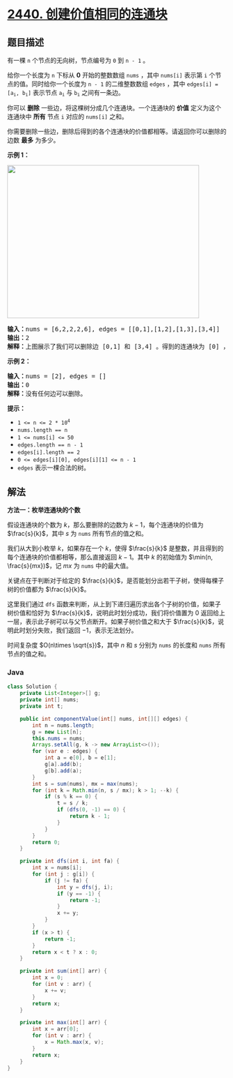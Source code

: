 # [2440. 创建价值相同的连通块](https://leetcode.cn/problems/create-components-with-same-value)

## 题目描述

<p>有一棵&nbsp;<code>n</code>&nbsp;个节点的无向树，节点编号为&nbsp;<code>0</code>&nbsp;到&nbsp;<code>n - 1</code>&nbsp;。</p>

<p>给你一个长度为 <code>n</code>&nbsp;下标从 <strong>0</strong>&nbsp;开始的整数数组&nbsp;<code>nums</code>&nbsp;，其中&nbsp;<code>nums[i]</code>&nbsp;表示第&nbsp;<code>i</code>&nbsp;个节点的值。同时给你一个长度为 <code>n - 1</code>&nbsp;的二维整数数组&nbsp;<code>edges</code>&nbsp;，其中&nbsp;<code>edges[i] = [a<sub>i</sub>, b<sub>i</sub>]</code>&nbsp;表示节点&nbsp;<code>a<sub>i</sub></code>&nbsp;与&nbsp;<code>b<sub>i</sub></code>&nbsp;之间有一条边。</p>

<p>你可以 <strong>删除</strong>&nbsp;一些边，将这棵树分成几个连通块。一个连通块的 <strong>价值</strong>&nbsp;定义为这个连通块中 <strong>所有</strong> 节点 <code>i</code>&nbsp;对应的 <code>nums[i]</code>&nbsp;之和。</p>

<p>你需要删除一些边，删除后得到的各个连通块的价值都相等。请返回你可以删除的边数&nbsp;<strong>最多</strong>&nbsp;为多少。</p>

<p><strong>示例 1：</strong></p>

<p><img alt="" src="https://gcore.jsdelivr.net/gh/doocs/leetcode@main/solution/2400-2499/2440.Create%20Components%20With%20Same%20Value/images/diagramdrawio.png" style="width: 441px; height: 351px;"></p>

<pre><b>输入：</b>nums = [6,2,2,2,6], edges = [[0,1],[1,2],[1,3],[3,4]] 
<b>输出：</b>2 
<b>解释：</b>上图展示了我们可以删除边 [0,1] 和 [3,4] 。得到的连通块为 [0] ，[1,2,3] 和 [4] 。每个连通块的价值都为 6 。可以证明没有别的更好的删除方案存在了，所以答案为 2 。
</pre>

<p><strong>示例 2：</strong></p>

<pre><b>输入：</b>nums = [2], edges = []
<b>输出：</b>0
<b>解释：</b>没有任何边可以删除。
</pre>

<p><strong>提示：</strong></p>

<ul>
	<li><code>1 &lt;= n &lt;= 2 * 10<sup>4</sup></code></li>
	<li><code>nums.length == n</code></li>
	<li><code>1 &lt;= nums[i] &lt;= 50</code></li>
	<li><code>edges.length == n - 1</code></li>
	<li><code>edges[i].length == 2</code></li>
	<li><code>0 &lt;= edges[i][0], edges[i][1] &lt;= n - 1</code></li>
	<li><code>edges</code>&nbsp;表示一棵合法的树。</li>
</ul>

## 解法

**方法一：枚举连通块的个数**

假设连通块的个数为 $k$，那么要删除的边数为 $k-1$，每个连通块的价值为 $\frac{s}{k}$，其中 $s$ 为 `nums` 所有节点的值之和。

我们从大到小枚举 $k$，如果存在一个 $k$，使得 $\frac{s}{k}$ 是整数，并且得到的每个连通块的价值都相等，那么直接返回 $k-1$。其中 $k$ 的初始值为 $\min(n, \frac{s}{mx})$，记 $mx$ 为 `nums` 中的最大值。

关键点在于判断对于给定的 $\frac{s}{k}$，是否能划分出若干子树，使得每棵子树的价值都为 $\frac{s}{k}$。

这里我们通过 `dfs` 函数来判断，从上到下递归遍历求出各个子树的价值，如果子树价值和恰好为 $\frac{s}{k}$，说明此时划分成功，我们将价值置为 $0$ 返回给上一层，表示此子树可以与父节点断开。如果子树价值之和大于 $\frac{s}{k}$，说明此时划分失败，我们返回 $-1$，表示无法划分。

时间复杂度 $O(n\times \sqrt{s})$，其中 $n$ 和 $s$ 分别为 `nums` 的长度和 `nums` 所有节点的值之和。

### **Java**

```java
class Solution {
    private List<Integer>[] g;
    private int[] nums;
    private int t;

    public int componentValue(int[] nums, int[][] edges) {
        int n = nums.length;
        g = new List[n];
        this.nums = nums;
        Arrays.setAll(g, k -> new ArrayList<>());
        for (var e : edges) {
            int a = e[0], b = e[1];
            g[a].add(b);
            g[b].add(a);
        }
        int s = sum(nums), mx = max(nums);
        for (int k = Math.min(n, s / mx); k > 1; --k) {
            if (s % k == 0) {
                t = s / k;
                if (dfs(0, -1) == 0) {
                    return k - 1;
                }
            }
        }
        return 0;
    }

    private int dfs(int i, int fa) {
        int x = nums[i];
        for (int j : g[i]) {
            if (j != fa) {
                int y = dfs(j, i);
                if (y == -1) {
                    return -1;
                }
                x += y;
            }
        }
        if (x > t) {
            return -1;
        }
        return x < t ? x : 0;
    }

    private int sum(int[] arr) {
        int x = 0;
        for (int v : arr) {
            x += v;
        }
        return x;
    }

    private int max(int[] arr) {
        int x = arr[0];
        for (int v : arr) {
            x = Math.max(x, v);
        }
        return x;
    }
}
```
